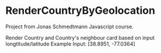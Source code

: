 # RenderCountryByGeolocation

Project from Jonas Schmedtmann Javascript course.

Render Country and Country's neighbour card based on input longtitude/latitude
Example Input: [38.8951, -77.0364]
